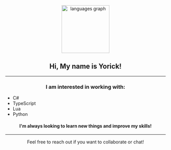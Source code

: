 <div align="center">
  <img src="https://github-readme-stats.vercel.app/api/top-langs?username=Yorick20022&locale=en&hide_title=false&layout=compact&card_width=320&langs_count=5&theme=dracula&hide_border=false&order=2" height="150" alt="languages graph" />
</div>

<h2 align="center">Hi, My name is Yorick!</h2>

---

<h3 align="center">I am interested in working with:</h3>

- C#  
- TypeScript  
- Lua  
- Python  

<h4 align="center">I'm always looking to learn new things and improve my skills!</h4>

---

<p align="center">Feel free to reach out if you want to collaborate or chat!</p>
